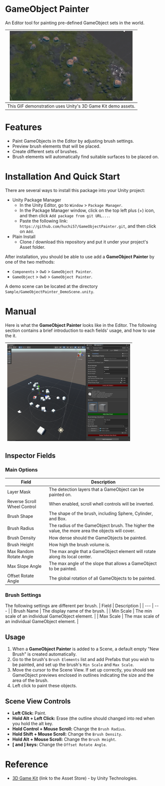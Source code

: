 # GameObject Painter
An Editor tool for painting pre-defined GameObject sets in the world.

| <img src="Images/img-gameobjectpainter-example-demoassets.gif" alt="Example-with-demo-assets" width="400"> |
| --- |
| This GIF demonstration uses Unity's 3D Game Kit demo assets. |

# Features
- Paint GameObjects in the Editor by adjusting brush settings.
- Preview brush elements that will be placed.
- Create different sets of brushes.
- Brush elements will automatically find suitable surfaces to be placed on.

# Installation And Quick Start
There are several ways to install this package into your Unity project:

- Unity Package Manager
  - In the Unity Editor, go to `Window` > `Package Manager`.
  - In the Package Manager window, click on the top left plus (+) icon, and then click `Add package from git URL...`.
  - Paste the following link: `https://github.com/huchi57/GameObjectPainter.git`, and then click on `Add`.
- Plain Install
  - Clone / download this repository and put it under your project's Asset folder.

After installation, you should be able to use add a **GameObject Painter** by one of the two methods:
- `Components` > `OwO` > `GameObject Painter`.
- `GameObject` > `OwO` > `GameObject Painter`.

A demo scene can be located at the directory `Sample/GameObjectPainter_DemoScene.unity`.

# Manual
Here is what the **GameObject Painter** looks like in the Editor. The following section contains a brief introduction to each fields' usage, and how to use the it.

| <img src="Images/img-gameobjectpainter-example.png" alt="Example-in-the-editor" width="400"> |
| --- |

## Inspector Fields
### Main Options
| Field | Description |
| --- | --- |
| Layer Mask | The detection layers that a GameObject can be painted on. |
| Reverse Scroll Wheel Control | When enabled, scroll whell controls will be inverted. |
| Brush Shape | The shape of the brush, including Sphere, Cylinder, and Box.
| Brush Radius | The radius of the GameObject brush. The higher the value, the more area the objects will cover. |
| Brush Density | How dense should the GameObjects be painted. |
| Brush Height | How high the brush volume is. |
| Max Random Rotate Angle | The max angle that a GameObject element will rotate along its local center. |
| Max Slope Angle | The max angle of the slope that allows a GameObject to be painted. |
| Offset Rotate Angle | The global rotation of all GameObjects to be painted. |

### Brush Settings
The following settings are different per brush.
| Field | Description |
| --- | --- |
| Brush Name | The display name of the brush. |
| Min Scale | The min scale of an individual GameObject element. |
| Max Scale | The max scale of an individual GameObject element. |

## Usage
1. When a **GameObject Painter** is added to a Scene, a default empty "New Brush" is created automatically.
2. Go to the brush's `Brush Elements` list and add Prefabs that you wish to be painted, and set up the brush's `Min Scale` and `Max Scale`.
3. Move the cursor to the Scene View. If set up correctly, you should see GameObject previews enclosed in outlines indicating the size and the area of the brush.
4. Left click to paint these objects.

## Scene View Controls
- **Left Click:** Paint.
- **Hold Alt + Left Click:** Erase (the outline should changed into red when you hold the alt key.
- **Hold Control + Mouse Scroll:** Change the `Brush Radius`.
- **Hold Shift + Mouse Scroll:** Change the `Brush Density`.
- **Hold Alt + Mouse Scroll:** Change the `Brush Height`.
- **\[ and \] keys:** Change the `Offset Rotate Angle`.

# Reference
- [3D Game Kit](https://assetstore.unity.com/packages/templates/tutorials/3d-game-kit-115747) (link to the Asset Store) - by Unity Technologies.
